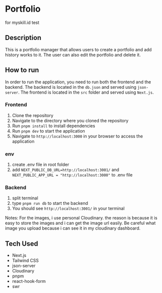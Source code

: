 # Portfolio

for myskill.id test

## Description

This is a portfolio manager that allows users to create a portfolio and add history works to it. The user can also edit the portfolio and delete it.

## How to run

In order to run the application, you need to run both the frontend and the backend. The backend is located in the `db.json` and served using `json-server`. The frontend is located in the `src` folder and served using `Next.js`.

### Frontend

1. Clone the repository
2. Navigate to the directory where you cloned the repository
3. Run `pnpm install` to install dependencies
4. Run `pnpm dev` to start the application
5. Navigate to `http://localhost:3000` in your browser to access the application

### env

1. create .env file in root folder
2. add `NEXT_PUBLIC_DB_URL=http://localhost:3001/` and `NEXT_PUBLIC_APP_URL = "http://localhost:3000"`
   to .env file

### Backend

1. split terminal
2. type `pnpm run db` to start the backend
3. You should see `http://localhost:3001/` in your terminal

Notes:
For the images, i use personal Cloudinary. the reason is because it is easy to store the images and i can get the image url easily. Be careful what image you upload because i can see it in my cloudinary dashboard.

## Tech Used

- Next.js
- Tailwind CSS
- json-server
- Cloudinary
- pnpm
- react-hook-form
- swr
